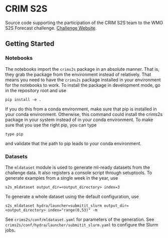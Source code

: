 # CRIM S2S

Source code supporting the participation of the CRIM S2S team to the WMO S2S Forecast
challenge. [Challenge Website](https://s2s-ai-challenge.github.io/).

## Getting Started

### Notebooks

The notebooks import the `crims2s` package in an absolute manner. That is, they grab
the package from the environment instead of relatively. That means you need to have
the `crims2s` package installed in your environment for the notebooks to work. To
install the package in development mode, go in the repository root and use
```
pip install -e .
```
If you do this from a conda environment, make sure that pip is installed in your
conda environment. Otherwise, this command could install the crims2s package in your
system instead of in your conda environment. To make sure that you use the right pip,
you can type
```
type pip
```
and validate that the path to pip leads to your conda environment.


### Datasets

The `mldataset` module is used to generate ml-ready datasets from the challenge data.
It also registers a console script through setuptools.
To generate examples from a single week in the year, use
```
s2s_mldataset output_dir=<output_directory> index=3
```
To generate a whole dataset using the default configuration, use
```
s2s_mldataset hydra/launcher=submitit_slurm output_dir=<output_directory> index="range(0,53)" -m
```
See `crims2s/conf/mldataset.yaml` for parameters of the generation.
See `crims2s/conf/hydra/launcher/submitit_slurm.yaml` to configure the Slurm jobs.